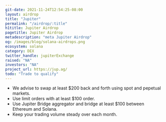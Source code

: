 ```yaml
---
git-date: 2021-11-24T12:54:25-08:00
layout: airdrop
title: "Jupiter"
permalink: "/airdrop/:title"
h1title: Jupiter Airdrop
pagetitle: Jupiter Airdrop
metadescription: "meta Jupiter Airdrop"
og: /images/blog/solana-airdrops.png
ecosystem: solana
category: DEX
twitter_handle: jupiterExchange
raised: "NA"
investors: "NA"
project_url: https://jup.ag/
todo: "Trade to qualify"
---
```


- We advise to swap at least \$200 back and forth using spot and pepetual markets.
- Use limit orders with at least \$100 order.
- Use Jupiter Bridge aggregator and bridge at least \$100 between Ethereum and Solana.
- Keep your trading volume steady over each month.
